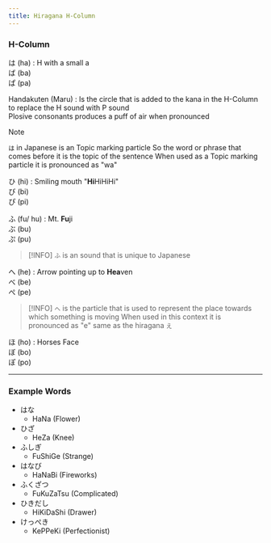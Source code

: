 ```yaml
---
title: Hiragana H-Column
---
```


### H-Column

は (ha) : H with a small a  
ば (ba)  
ぱ (pa)

Handakuten (Maru) : Is the circle that is added to the kana in the H-Column to replace the H sound with P sound  
Plosive consonants produces a puff of air when pronounced

 > [!NOTE]
 > `は` in Japanese is an Topic marking particle
 > So the word or phrase that comes before it is the topic of the sentence
 > When used as a Topic marking particle it is pronounced as "wa"

ひ (hi) : Smiling mouth "**Hi**HiHiHi"  
び (bi)  
ぴ (pi)

ふ (fu/ hu) : Mt. **Fu**ji  
ぶ (bu)  
ぷ (pu)

 > [!INFO]
 > `ふ` is an sound that is unique to Japanese

へ (he) : Arrow pointing up to **Hea**ven  
べ (be)  
ぺ (pe)

 > [!INFO]
 > `へ` is the particle that is used to represent the place towards which something is moving
 > When used in this context it is pronounced as "e" same as the hiragana `え`

ほ (ho) : Horses Face  
ぼ (bo)  
ぽ (po)

---

### Example Words

* はな
	 * HaNa (Flower)
* ひざ
	* HeZa (Knee)
* ふしぎ
	* FuShiGe (Strange)
* はなび
	* HaNaBi (Fireworks)
* ふくざつ
	* FuKuZaTsu (Complicated)
* ひきだし
	* HiKiDaShi (Drawer)
* けっぺき
	* KePPeKi (Perfectionist)